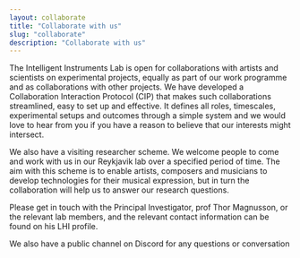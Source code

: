 ```yaml
---
layout: collaborate
title: "Collaborate with us"
slug: "collaborate"
description: "Collaborate with us"
---
```


The Intelligent Instruments Lab is open for collaborations with artists and scientists on experimental projects, equally as part of our work programme and as collaborations with other projects. We have developed a Collaboration Interaction Protocol (CIP) that makes such collaborations streamlined, easy to set up and effective. It defines all roles, timescales, experimental setups and outcomes through a simple system and we would love to hear from you if you have a reason to believe that our interests might intersect.

We also have a visiting researcher scheme. We welcome people to come and work with us in our Reykjavik lab over a specified period of time. The aim with this scheme is to enable artists, composers and musicians to develop technologies for their musical expression, but in turn the collaboration will help us to answer our research questions. 

Please get in touch with the Principal Investigator, prof Thor Magnusson, or the relevant lab members, and the relevant contact information can be found on his LHI profile.

We also have a public channel on Discord for any questions or conversation
